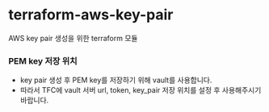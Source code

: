 # terraform-aws-key-pair
AWS key pair 생성을 위한 terraform 모듈

### PEM key 저장 위치

- key pair 생성 후 PEM key를 저장하기 위해 vault를 사용합니다.
- 따라서 TFC에 vault 서버 url, token, key_pair 저장 위치를 설정 후 사용해주시기 바랍니다.